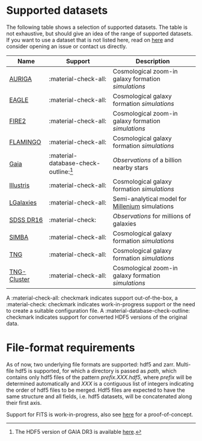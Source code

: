 # Supported datasets

The following table shows a selection of supported datasets. The table is not exhaustive, but should give an idea of the range of supported datasets.
If you want to use a dataset that is not listed here, read on [here](dataset_structure.md) and consider opening an issue or contact us directly.

| Name                                                  | Support                               | Description                                                                                                     |
|-------------------------------------------------------|---------------------------------------|-----------------------------------------------------------------------------------------------------------------|
| [AURIGA](https://wwwmpa.mpa-garching.mpg.de/auriga/)  | :material-check-all:                  | Cosmological zoom-in galaxy formation *simulations*                                                             |
| [EAGLE](https://icc.dur.ac.uk/Eagle/)                 | :material-check-all:                  | Cosmological galaxy formation *simulations*                                                                     |
| [FIRE2](https://wetzel.ucdavis.edu/fire-simulations/) | :material-check-all:                  | Cosmological zoom-in galaxy formation *simulations*                                                             |
| [FLAMINGO](https://flamingo.strw.leidenuniv.nl/)      | :material-check-all:                  | Cosmological galaxy formation *simulations*                                                                     |
| [Gaia](https://www.cosmos.esa.int/web/gaia/dr3)       | :material-database-check-outline:[^1] | *Observations* of a billion nearby stars                                                                        |
| [Illustris](https://www.illustris-project.org/)       | :material-check-all:                  | Cosmological galaxy formation *simulations*                                                                     |
| [LGalaxies](customs/lgalaxies.md)                     | :material-check-all:                  | Semi-analytical model for [Millenium](https://wwwmpa.mpa-garching.mpg.de/galform/virgo/millennium/) simulations |
| [SDSS DR16](https://www.sdss.org/dr16/)               | :material-check:                      | *Observations* for millions of galaxies                                                                         |
| [SIMBA](http://simba.roe.ac.uk/)                      | :material-check-all:                  | Cosmological galaxy formation *simulations*                                                                     |
| [TNG](./supported_datasets/tng.md)                    | :material-check-all:                  | Cosmological galaxy formation *simulations*                                                                     |
| [TNG-Cluster](https://www.tng-project.org/cluster/)   | :material-check-all:                  | Cosmological zoom-in galaxy formation *simulations*                                                             |



A :material-check-all: checkmark indicates support out-of-the-box, a :material-check: checkmark indicates work-in-progress support or the need to create a suitable configuration file.
A :material-database-check-outline: checkmark indicates support for converted HDF5 versions of the original data.


# File-format requirements

As of now, two underlying file formats are supported: hdf5 and zarr. Multi-file hdf5 is supported, for which a directory is passed as *path*, which contains only hdf5 files of the pattern *prefix.XXX.hdf5*, where *prefix* will be determined automatically and *XXX* is a contiguous list of integers indicating the order of hdf5 files to be merged. Hdf5 files are expected to have the same structure and all fields, i.e. hdf5 datasets, will be concatenated along their first axis.

Support for FITS is work-in-progress, also see [here](tutorial/observations.md#fits-files) for a proof-of-concept.

[^1]: The HDF5 version of GAIA DR3 is available [here](https://www.tng-project.org/data/obs/).
